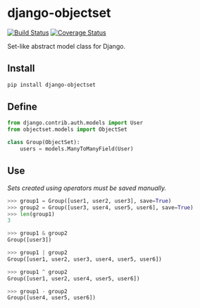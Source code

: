 # django-objectset

[![Build Status](https://travis-ci.org/cbmi/django-objectset.png?branch=master)](https://travis-ci.org/cbmi/django-objectset) [![Coverage Status](https://coveralls.io/repos/cbmi/django-objectset/badge.png?branch=master)](https://coveralls.io/r/cbmi/django-objectset?branch=master)

Set-like abstract model class for Django.

## Install

```bash
pip install django-objectset
```

## Define

```python
from django.contrib.auth.models import User
from objectset.models import ObjectSet

class Group(ObjectSet):
    users = models.ManyToManyField(User)
```

## Use

_Sets created using operators must be saved manually._

```python
>>> group1 = Group([user1, user2, user3], save=True)
>>> group2 = Group([user3, user4, user5, user6], save=True)
>>> len(group1)
3

>>> group1 & group2
Group([user3])

>>> group1 | group2
Group([user1, user2, user3, user4, user5, user6])

>>> group1 ^ group2
Group([user1, user2, user4, user5, user6])

>>> group1 - group2
Group([user4, user5, user6])
```
